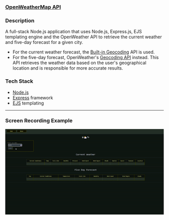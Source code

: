 ### [OpenWeatherMap API](https://openweathermap.org/api)

### Description

A full-stack Node.js application that uses Node.js, Express.js, EJS templating engine and the OpenWeather API to retrieve the current weather and five-day forecast for a given city.

- For the current weather forecast, the [Built-in Geocoding](https://openweathermap.org/current#builtin) API is used.
- For the five-day forecast, OpenWeather's [Geocoding API](https://openweathermap.org/api/geocoding-api) instead. This API retrieves the weather data based on the user's geographical location and 
    is responsible for more accurate results.

### Tech Stack
-   [Node.js](https://nodejs.org/en/)
-   [Express](https://expressjs.com/) framework
-   [EJS](https://ejs.co/) templating

---

### Screen Recording Example

![Alt text for your GIF](https://github.com/jim3/OpenWeather-API-App/blob/main/openweather.gif?raw=true)

